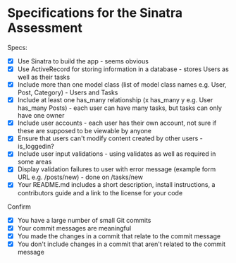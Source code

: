 # Specifications for the Sinatra Assessment

Specs:
- [x] Use Sinatra to build the app - seems obvious
- [x] Use ActiveRecord for storing information in a database - stores Users as well as their tasks
- [x] Include more than one model class (list of model class names e.g. User, Post, Category) - Users and Tasks
- [x] Include at least one has_many relationship (x has_many y e.g. User has_many Posts) - each user can have many tasks, but tasks can only have one owner
- [x] Include user accounts - each user has their own account, not sure if these are supposed to be viewable by anyone
- [x] Ensure that users can't modify content created by other users - is_loggedin?
- [x] Include user input validations - using validates as well as required in some areas
- [x] Display validation failures to user with error message (example form URL e.g. /posts/new) - done on /tasks/new
- [x] Your README.md includes a short description, install instructions, a contributors guide and a link to the license for your code

Confirm
- [x] You have a large number of small Git commits
- [x] Your commit messages are meaningful
- [x] You made the changes in a commit that relate to the commit message
- [x] You don't include changes in a commit that aren't related to the commit message
